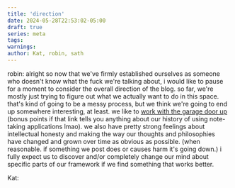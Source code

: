 ```yaml
---
title: 'direction'
date: 2024-05-28T22:53:02-05:00
draft: true
series: meta
tags: 
warnings:
author: Kat, robin, sath
---
```


robin: alright so now that we've firmly established ourselves as someone who doesn't know what the fuck we're talking about, i would like to pause for a moment to consider the overall direction of the blog. so far, we're mostly just trying to figure out what we actually want to do in this space. that's kind of going to be a messy process, but we think we're going to end up somewhere interesting, at least.
we like to [work with the garage door up](https://notes.andymatuschak.org/About_these_notes?stackedNotes=zCMhncA1iSE74MKKYQS5PBZ) (bonus points if that link tells you anything about our history of using note-taking applications lmao). we also have pretty strong feelings about intellectual honesty and making the way our thoughts and philosophies have changed and grown over time as obvious as possible. (when reasonable. if something we post does or causes harm it's going down.) i fully expect us to discover and/or completely change our mind about specific parts of our framework if we find something that works better.

Kat: 
